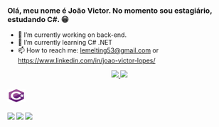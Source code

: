 ### Olá, meu nome é João Victor. No momento sou estagiário, estudando C#. 😁 

- 🔭 I’m currently working on back-end.
- 🌱 I’m currently learning C# .NET
- 📫 How to reach me: lemelting53@gmail.com or https://www.linkedin.com/in/joao-victor-lopes/

<div align="center">
  <a href="https://github.com/joaoharss">
  <img height="180em" src="https://github-readme-stats.vercel.app/api?username=joaoharss&show_icons=true&theme=dark&include_all_commits=true&count_private=true"/>
  <img height="180em" src="https://github-readme-stats.vercel.app/api/top-langs/?username=joaoharss&layout=compact&langs_count=7&theme=dark"/>
</div>
  
  ###
  
<img align="center" alt="Joaoharss-Csharp" height="30" width="40" src="https://raw.githubusercontent.com/devicons/devicon/master/icons/csharp/csharp-original.svg">
  
  ###
  
<div>
  <a href="https://instagram.com/lopess32" target="_blank"><img src="https://img.shields.io/badge/-Instagram-%23E4405F?style=for-the-badge&logo=instagram&logoColor=white" target="_blank"></a>
  <a href = "mailto:lemelting53@gmail.com"><img src="https://img.shields.io/badge/-Gmail-%23333?style=for-the-badge&logo=gmail&logoColor=white" target="_blank"></a>
  <a href="https://www.linkedin.com/in/joao-victor-lopes" target="_blank"><img src="https://img.shields.io/badge/-LinkedIn-%230077B5?style=for-the-badge&logo=linkedin&logoColor=white" target="_blank"></a>
<div/>
